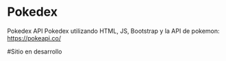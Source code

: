 # Pokedex
Pokedex  API
Pokedex utilizando HTML, JS, Bootstrap y la API de pokemon: 
  https://pokeapi.co/

#Sitio en desarrollo
